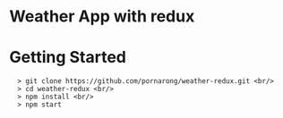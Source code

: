 # Weather App with redux

# Getting Started
```
  > git clone https://github.com/pornarong/weather-redux.git <br/>
  > cd weather-redux <br/>
  > npm install <br/>
  > npm start
```
